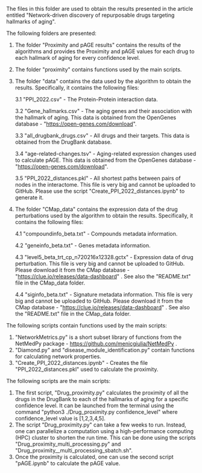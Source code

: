 The files in this folder are used to obtain the results presented in the article entitled "Network-driven discovery of repurposable drugs targeting hallmarks of aging".

The following folders are presented:
1. The folder "Proximity and pAGE results" contains the results of the algorithms and provides the Proximity and pAGE values for each drug to each hallmark of aging for every confidence level.
2. The folder "proximity" contains functions used by the main scripts.
3. The folder "data" contains the data used by the algorithm to obtain the results. Specifically, it contains the following files:

   3.1 "PPI_2022.csv" - The Protein-Protein interaction data.
   
   3.2 "Gene_hallmarks.csv" - The aging genes and their association with the hallmark of aging. This data is obtained from the OpenGenes database - "https://open-genes.com/download".

   3.3 "all_drugbank_drugs.csv" -  All drugs and their targets. This data is obtained from the DrugBank database.

   3.4 "age-related-changes.tsv" - Aging-related expression changes used to calculate pAGE. This data is obtained from the OpenGenes database - "https://open-genes.com/download".

   3.5 "PPI_2022_distances.pkl" - All shortest paths between pairs of nodes in the interactome. This file is very big and cannot be uploaded to GitHub. Please use the script "Create_PPI_2022_distances.ipynb" to generate it.
4. The folder "CMap_data" contains the expression data of the drug perturbations used by the algorithm to obtain the results. Specifically, it contains the following files:

   4.1 "compoundinfo_beta.txt" - Compounds metadata information.

   4.2 "geneinfo_beta.txt" - Genes metadata information.

   4.3 "level5_beta_trt_cp_n720216x12328.gctx" - Expression data of drug perturbation. This file is very big and cannot be uploaded to GitHub. Please download it from the CMap database - "https://clue.io/releases/data-dashboard" . See also the "README.txt" file in the CMap_data folder.

   4.4 "siginfo_beta.txt" - Signature metadata information. This file is very big and cannot be uploaded to GitHub. Please download it from the CMap database - "https://clue.io/releases/data-dashboard" . See also the "README.txt" file in the CMap_data folder.

The following scripts contain functions used by the main scripts:
1. "NetworkMetrics.py" is a short subset library of functions from the NetMedPy package - https://github.com/menicgiulia/NetMedPy .
2. "Diamond.py" and "disease_module_identification.py" contain functions for calculating network properties.
3. "Create_PPI_2022_distances.ipynb" - Creates the file "PPI_2022_distances.pkl" used to calculate the proximity.

The following scripts are the main scripts:
1. The first script, "Drug_proximity.py" calculates the proximity of all the drugs in the DrugBank to each of the hallmarks of aging for a specific confidence level. It can be launched from the terminal using the command "python3 ./Drug_proximity.py confidence_level" where confidence_level value is [1,2,3,4,5].
2. The script "Drug_proximity.py" can take a few weeks to run. Instead, one can parallelize a computation using a high-performance computing (HPC) cluster to shorten the run time. This can be done using the scripts "Drug_proximity_multi_processing.py" and "Drug_proximity__multi_processing_sbatch.sh".
3. Once the proximity is calculated, one can use the second script "pAGE.ipynb" to calculate the pAGE value.
   







   
